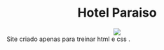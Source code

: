 <div><h1 align="center">Hotel Paraiso</h1></div>

<div align="center">
  
  <img src="GitHub/hotel.gif"/>
</div>
Site criado apenas para treinar html e css .
